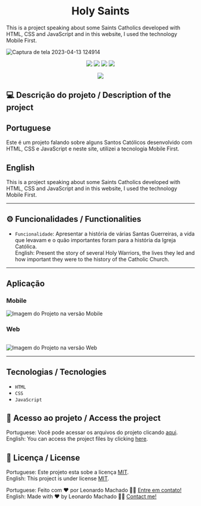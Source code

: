 # <h1 align="center">Holy Saints</h1>
 This is a project speaking about some Saints Catholics developed with HTML, CSS and JavaScript and in this website, I used the technology Mobile First. 

![Captura de tela 2023-04-13 124914](https://user-images.githubusercontent.com/74615811/231814957-27cad98c-f540-4ea7-9e8e-e9565b976b17.png)

<p align="center">
<img src="https://camo.githubusercontent.com/31ddbceac85190c41164841d133e4056da4d4ce57a1a3a8c7cbf40bff1cf71ed/68747470733a2f2f696d672e736869656c64732e696f2f6769746875622f6c6963656e73652f64726f70626f782f64726f70626f782d73646b2d6a617661">
<img src="https://user-images.githubusercontent.com/74615811/176503364-50b5ee48-3d6d-4ab3-ae4b-e6fb7724296b.svg">
<img src="https://user-images.githubusercontent.com/74615811/176503773-dd0bc4ec-fbde-4e70-80d6-9695ff5ef67c.svg">
<img src="https://img.shields.io/badge/Done%20by-Leonardo Machado-%df0000">
</p>

<p align="center">
<img src="http://img.shields.io/static/v1?label=STATUS&message=%20FINISHED&color=GREEN&style=for-the-badge"/>
</p>

## 💻 Descrição do projeto / Description of the project

<h2>Portuguese</h2> Este é um projeto falando sobre alguns Santos Católicos desenvolvido com HTML, CSS e JavaScript e neste site, utilizei a tecnologia Mobile First. <br>

<h2>English</h2> This is a project speaking about some Saints Catholics developed with HTML, CSS and JavaScript and in this website, I used the technology Mobile First. 

---

## ⚙️ Funcionalidades / Functionalities
- `Funcionalidade`: Apresentar a história de várias Santas Guerreiras, a vida que levavam e o quão importantes foram para a história da Igreja Católica. <br>
English: Present the story of several Holy Warriors, the lives they led and how important they were to the history of the Catholic Church.

---

## Aplicação

### Mobile

<p align="center">

![Imagem do Projeto na versão Mobile](https://user-images.githubusercontent.com/74615811/231815986-78a7d212-80e7-465e-b9fd-2402b395572f.png)

</p>

### Web

<p align="center" style="display: flex; align-items: flex-start; justify-content: center;">

![Imagem do Projeto na versão Web](https://user-images.githubusercontent.com/74615811/231815963-ed9d055b-d363-4ad8-95c8-4681275def52.png)
  
</p>

---

## Tecnologias / Tecnologies
- ``HTML``
- ``CSS``
- ``JavaScript``

## 📁 Acesso ao projeto / Access the project

Portuguese: Você pode acessar os arquivos do projeto clicando [aqui](https://github.com/LeonardoMancilha/Saints/find/main). <br>
English: You can access the project files by clicking [here](https://github.com/LeonardoMancilha/Saints/find/main).

## 📝 Licença / License

Portuguese: Este projeto esta sobe a licença [MIT](./LICENSE). <br>
English: This project is under license [MIT](./LICENSE).

Portuguese: Feito com ❤️ por Leonardo Machado 👋🏽 [Entre em contato!](https://www.linkedin.com/in/leonardommachado/) <br>
English: Made with ❤️ by Leonardo Machado 👋🏽 [Contact me!](https://www.linkedin.com/in/leonardommachado/)
